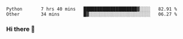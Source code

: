 <!--START_SECTION:waka-->

```text
Python       7 hrs 40 mins   ████████████████████▓░░░░   82.91 %
Other        34 mins         █▓░░░░░░░░░░░░░░░░░░░░░░░   06.27 %
```

<!--END_SECTION:waka-->

### Hi there 👋

<!--
**DnC275/DnC275** is a ✨ _special_ ✨ repository because its `README.md` (this file) appears on your GitHub profile.

Here are some ideas to get you started:

- 🔭 I’m currently working on ...
- 🌱 I’m currently learning ...
- 👯 I’m looking to collaborate on ...
- 🤔 I’m looking for help with ...
- 💬 Ask me about ...
- 📫 How to reach me: ...
- 😄 Pronouns: ...
- ⚡ Fun fact: ...
-->
